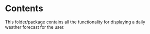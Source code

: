 # Contents

This folder/package contains all the functionality for displaying a daily weather
forecast for the user.
